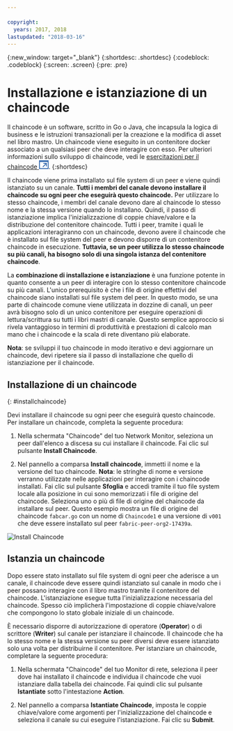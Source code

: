 ```yaml
---

copyright:
  years: 2017, 2018
lastupdated: "2018-03-16"
---
```


{:new_window: target="_blank"}
{:shortdesc: .shortdesc}
{:codeblock: .codeblock}
{:screen: .screen}
{:pre: .pre}

# Installazione e istanziazione di un chaincode

Il chaincode è un software, scritto in Go o Java, che incapsula la logica di business e le istruzioni transazionali
per la creazione e la modifica di asset nel libro mastro. Un chaincode viene eseguito in un contenitore docker associato a un qualsiasi peer che deve interagire con esso.  Per ulteriori informazioni sullo sviluppo di chaincode, vedi le [esercitazioni per il chaincode ![Icona link esterno](../images/external_link.svg "Icona link esterno")](http://hyperledger-fabric.readthedocs.io/en/latest/chaincode.html).
{:shortdesc}

Il chaincode viene prima installato sul file system di un peer e viene quindi istanziato su un canale.  **Tutti i membri del canale devono installare il chaincode su ogni peer che eseguirà questo chaincode.**  Per utilizzare lo stesso chaincode, i membri del canale devono dare al chaincode lo stesso nome e la stessa versione quando lo installano. Quindi, il passo di istanziazione implica l'inizializzazione di coppie chiave/valore e la distribuzione del contenitore chaincode.  Tutti i peer, tramite i quali le applicazioni interagiranno con un chaincode, devono avere il chaincode che è installato sul file system del peer e devono disporre di un contenitore chaincode in esecuzione. **Tuttavia, se un peer utilizza lo stesso chaincode su più canali, ha bisogno solo di una singola istanza del contenitore chaincode**.  

La **combinazione di installazione e istanziazione** è una funzione potente in quanto consente a un peer di interagire con lo stesso contenitore chaincode su più canali. L'unico prerequisito è che i file di origine effettivi del chaincode siano installati sul file system del peer.  In questo modo, se una parte di chaincode comune viene utilizzata in dozzine di canali, un peer avrà bisogno solo di un unico contenitore per eseguire operazioni di lettura/scrittura su tutti i libri mastri di canale.  Questo semplice approccio si rivela vantaggioso in termini di produttività e prestazioni di calcolo man mano che i chaincode e la scala di rete diventano più elaborate.  

**Nota**: se sviluppi il tuo chaincode in modo iterativo e devi aggiornare un chaincode, devi ripetere sia il passo di installazione che quello di istanziazione per il chaincode.


## Installazione di un chaincode
{: #installchaincode}

Devi installare il chaincode su ogni peer che eseguirà questo chaincode. Per installare un chaincode, completa la seguente procedura:
1. Nella schermata "Chaincode" del tuo Network Monitor, seleziona un peer dall'elenco a discesa su cui installare il chaincode.  Fai clic sul pulsante **Install Chaincode**.
<!--
  ![Chaincode screen](../images/chaincode_install_overview.png "Chaincode scren")  
-->

2. Nel pannello a comparsa **Install chaincode**, immetti il nome e la versione del tuo chaincode. **Nota**: le stringhe di nome e versione verranno utilizzate nelle applicazioni per interagire con i chaincode installati.  Fai clic sul pulsante **Sfoglia** e accedi tramite il tuo file system locale alla posizione in cui sono memorizzati i file di origine del chaincode. Seleziona uno o più di file di origine del chaincode da installare sul peer.  Questo esempio mostra un file di origine del chaincode `fabcar.go` con un nome di `Chaincode1` e una versione di `v001` che deve essere installato sul peer `fabric-peer-org2-17439a`.  

  ![Install Chaincode](../images/chaincode_install.png "Install Chaincode")



## Istanzia un chaincode
Dopo essere stato installato sul file system di ogni peer che aderisce a un canale, il chaincode deve essere quindi istanziato sul canale in modo che i peer possano interagire con il libro mastro tramite il contenitore del chaincode. L'istanziazione esegue tutta l'inizializzazione necessaria del chaincode.  Spesso ciò implicherà l'impostazione di coppie chiave/valore che compongono lo stato globale iniziale di un chaincode.  

È necessario disporre di autorizzazione di operatore (**Operator**) o di scrittore (**Writer**) sul canale per istanziare il chaincode.  Il chaincode che ha lo stesso nome e la stessa versione su peer diversi deve essere istanziato solo una volta per distribuirne il contenitore.  Per istanziare un chaincode, completare la seguente procedura:
1. Nella schermata "Chaincode" del tuo Monitor di rete, seleziona il peer dove hai installato il chaincode e individua il chaincode che vuoi istanziare dalla tabella dei chaincode. Fai quindi clic sul pulsante **Istantiate** sotto l'intestazione **Action**.  
<!--
  ![Instantiate Chaincode](../images/chaincode_instantiate.png "Instantiate Chaincode")  
-->

2. Nel pannello a comparsa **Istantiate Chaincode**, imposta le coppie chiave/valore come argomenti per l'inizializzazione del chaincode e seleziona il canale su cui eseguire l'istanziazione.  Fai clic su **Submit**.
<!--
  ![Instantiate Chaincode panel](../images/chaincode_instantiate_panel.png "Instantiate Chaincode panel")   
-->
